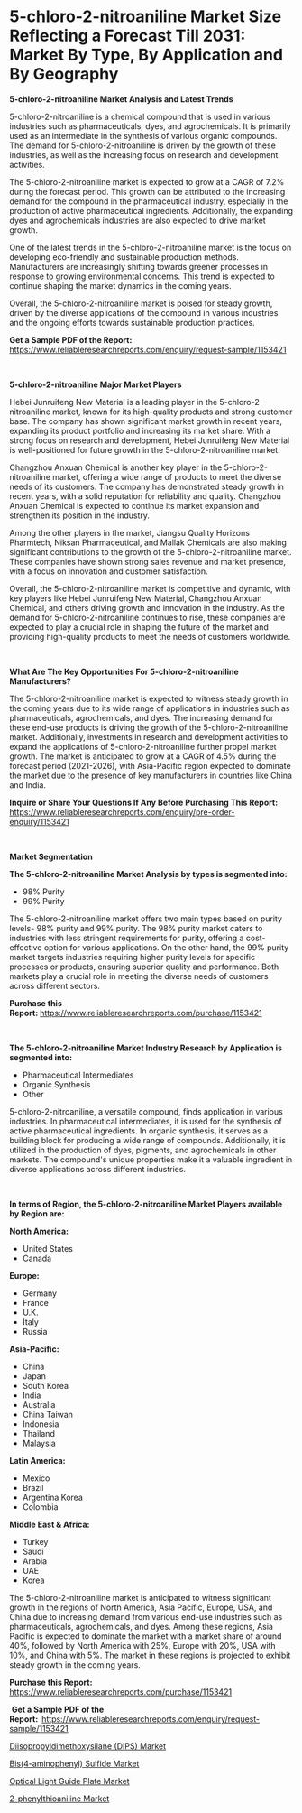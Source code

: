 <p><h1>5-chloro-2-nitroaniline Market Size Reflecting a Forecast Till 2031: Market By Type, By Application and By Geography</h1></p><p><strong>5-chloro-2-nitroaniline Market Analysis and Latest Trends</strong></p>
<p><p>5-chloro-2-nitroaniline is a chemical compound that is used in various industries such as pharmaceuticals, dyes, and agrochemicals. It is primarily used as an intermediate in the synthesis of various organic compounds. The demand for 5-chloro-2-nitroaniline is driven by the growth of these industries, as well as the increasing focus on research and development activities.</p><p>The 5-chloro-2-nitroaniline market is expected to grow at a CAGR of 7.2% during the forecast period. This growth can be attributed to the increasing demand for the compound in the pharmaceutical industry, especially in the production of active pharmaceutical ingredients. Additionally, the expanding dyes and agrochemicals industries are also expected to drive market growth.</p><p>One of the latest trends in the 5-chloro-2-nitroaniline market is the focus on developing eco-friendly and sustainable production methods. Manufacturers are increasingly shifting towards greener processes in response to growing environmental concerns. This trend is expected to continue shaping the market dynamics in the coming years.</p><p>Overall, the 5-chloro-2-nitroaniline market is poised for steady growth, driven by the diverse applications of the compound in various industries and the ongoing efforts towards sustainable production practices.</p></p>
<p><strong>Get a Sample PDF of the Report:&nbsp;</strong> <a href="https://www.reliableresearchreports.com/enquiry/request-sample/1153421">https://www.reliableresearchreports.com/enquiry/request-sample/1153421</a></p>
<p>&nbsp;</p>
<p><strong>5-chloro-2-nitroaniline Major Market Players</strong></p>
<p><p>Hebei Junruifeng New Material is a leading player in the 5-chloro-2-nitroaniline market, known for its high-quality products and strong customer base. The company has shown significant market growth in recent years, expanding its product portfolio and increasing its market share. With a strong focus on research and development, Hebei Junruifeng New Material is well-positioned for future growth in the 5-chloro-2-nitroaniline market.</p><p>Changzhou Anxuan Chemical is another key player in the 5-chloro-2-nitroaniline market, offering a wide range of products to meet the diverse needs of its customers. The company has demonstrated steady growth in recent years, with a solid reputation for reliability and quality. Changzhou Anxuan Chemical is expected to continue its market expansion and strengthen its position in the industry.</p><p>Among the other players in the market, Jiangsu Quality Horizons Pharmtech, Niksan Pharmaceutical, and Mallak Chemicals are also making significant contributions to the growth of the 5-chloro-2-nitroaniline market. These companies have shown strong sales revenue and market presence, with a focus on innovation and customer satisfaction.</p><p>Overall, the 5-chloro-2-nitroaniline market is competitive and dynamic, with key players like Hebei Junruifeng New Material, Changzhou Anxuan Chemical, and others driving growth and innovation in the industry. As the demand for 5-chloro-2-nitroaniline continues to rise, these companies are expected to play a crucial role in shaping the future of the market and providing high-quality products to meet the needs of customers worldwide.</p></p>
<p>&nbsp;</p>
<p><strong>What Are The Key Opportunities For 5-chloro-2-nitroaniline Manufacturers?</strong></p>
<p><p>The 5-chloro-2-nitroaniline market is expected to witness steady growth in the coming years due to its wide range of applications in industries such as pharmaceuticals, agrochemicals, and dyes. The increasing demand for these end-use products is driving the growth of the 5-chloro-2-nitroaniline market. Additionally, investments in research and development activities to expand the applications of 5-chloro-2-nitroaniline further propel market growth. The market is anticipated to grow at a CAGR of 4.5% during the forecast period (2021-2026), with Asia-Pacific region expected to dominate the market due to the presence of key manufacturers in countries like China and India.</p></p>
<p><strong>Inquire or Share Your Questions If Any Before Purchasing This Report:</strong> <a href="https://www.reliableresearchreports.com/enquiry/pre-order-enquiry/1153421">https://www.reliableresearchreports.com/enquiry/pre-order-enquiry/1153421</a></p>
<p>&nbsp;</p>
<p><strong>Market Segmentation</strong></p>
<p><strong>The 5-chloro-2-nitroaniline Market Analysis by types is segmented into:</strong></p>
<p><ul><li>98% Purity</li><li>99% Purity</li></ul></p>
<p><p>The 5-chloro-2-nitroaniline market offers two main types based on purity levels- 98% purity and 99% purity. The 98% purity market caters to industries with less stringent requirements for purity, offering a cost-effective option for various applications. On the other hand, the 99% purity market targets industries requiring higher purity levels for specific processes or products, ensuring superior quality and performance. Both markets play a crucial role in meeting the diverse needs of customers across different sectors.</p></p>
<p><strong>Purchase this Report:&nbsp;</strong><a href="https://www.reliableresearchreports.com/purchase/1153421">https://www.reliableresearchreports.com/purchase/1153421</a></p>
<p>&nbsp;</p>
<p><strong>The 5-chloro-2-nitroaniline Market Industry Research by Application is segmented into:</strong></p>
<p><ul><li>Pharmaceutical Intermediates</li><li>Organic Synthesis</li><li>Other</li></ul></p>
<p><p>5-chloro-2-nitroaniline, a versatile compound, finds application in various industries. In pharmaceutical intermediates, it is used for the synthesis of active pharmaceutical ingredients. In organic synthesis, it serves as a building block for producing a wide range of compounds. Additionally, it is utilized in the production of dyes, pigments, and agrochemicals in other markets. The compound's unique properties make it a valuable ingredient in diverse applications across different industries.</p></p>
<p>&nbsp;</p>
<p><strong>In terms of Region, the 5-chloro-2-nitroaniline Market Players available by Region are:</strong></p>
<p>
    <p> <strong> North America: </strong>
        <ul>
            <li>United States</li>
            <li>Canada</li>
        </ul>
        </p> 
    <p> <strong> Europe: </strong>
        <ul>
            <li>Germany</li>
            <li>France</li>
            <li>U.K.</li>
            <li>Italy</li>
            <li>Russia</li>
        </ul>
        </p> 
    <p> <strong> Asia-Pacific: </strong>
        <ul>
            <li>China</li>
            <li>Japan</li>
            <li>South Korea</li>
            <li>India</li>
            <li>Australia</li>
            <li>China Taiwan</li>
            <li>Indonesia</li>
            <li>Thailand</li>
            <li>Malaysia</li>
        </ul>
        </p> 
    <p> <strong> Latin America: </strong>
        <ul>
            <li>Mexico</li>
            <li>Brazil</li>
            <li>Argentina Korea</li>
            <li>Colombia</li>
        </ul>
        </p> 
    <p> <strong> Middle East & Africa: </strong>
        <ul>
            <li>Turkey</li>
            <li>Saudi</li>
            <li>Arabia</li>
            <li>UAE</li>
            <li>Korea</li>
        </ul>
    </p>
    </p>
<p><p>The 5-chloro-2-nitroaniline market is anticipated to witness significant growth in the regions of North America, Asia Pacific, Europe, USA, and China due to increasing demand from various end-use industries such as pharmaceuticals, agrochemicals, and dyes. Among these regions, Asia Pacific is expected to dominate the market with a market share of around 40%, followed by North America with 25%, Europe with 20%, USA with 10%, and China with 5%. The market in these regions is projected to exhibit steady growth in the coming years.</p></p>
<p><strong>Purchase this Report: </strong><a href="https://www.reliableresearchreports.com/purchase/1153421">https://www.reliableresearchreports.com/purchase/1153421</a></p>
<p>&nbsp;<strong>Get a Sample PDF of the Report:&nbsp;&nbsp;</strong><a href="https://www.reliableresearchreports.com/enquiry/request-sample/1153421">https://www.reliableresearchreports.com/enquiry/request-sample/1153421</a></p>
<p><strong></strong></p>
<p><p><a href="https://github.com/mharielmesa/Market-Research-Report-List-2/blob/main/diisopropyldimethoxysilane-dips-market.md">Diisopropyldimethoxysilane (DIPS) Market</a></p><p><a href="https://github.com/suaretopek9/Market-Research-Report-List-1/blob/main/bis4-aminophenyl-sulfide-market.md">Bis(4-aminophenyl) Sulfide Market</a></p><p><a href="https://issuu.com/reportprime-2/docs/optical-light-guide-plate-market-size-2030.pptx">Optical Light Guide Plate Market</a></p><p><a href="https://github.com/moyahfrancoestellec51j635wcx/Market-Research-Report-List-1/blob/main/2-phenylthioaniline-market.md">2-phenylthioaniline Market</a></p></p>